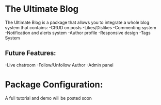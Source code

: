 # The Ultimate Blog

The Ultimate Blog is a package that allows you to integrate a whole blog system that contains:
-CRUD on posts
-Likes/Dislikes
-Commenting system
-Notification and alerts system
-Author profile
-Responsive design
-Tags System

## Future Features:
-Live chatroom
-Follow/Unfollow Author
-Admin panel 

# Package Configuration: 
A full tutorial and demo will be posted soon